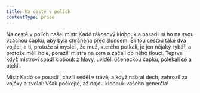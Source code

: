 ```yaml
---
title: Na cestě v polích
contentType: prose
---
```


<section>

Na cestě v polích našel mistr Kadó rákosový klobouk a nasadil si ho na svou vzácnou čapku, aby byla chráněna před sluncem. Šli tou cestou také dva vojáci, a ti, protože si mysleli, že muž, kterého potkali, je jen nějaký rybář, a protože měli hole, porazili mistra na zem a začali do něho tlouci. Teprve když mistrovi spadl klobouk z hlavy, uviděli učeneckou čapku, polekali se a utekli.

Mistr Kadó se posadil, chvíli seděl v trávě, a když nabral dech, zahrozil za vojáky a zvolal: Však počkejte, až najdu klobouk vašeho generála!

</section>
